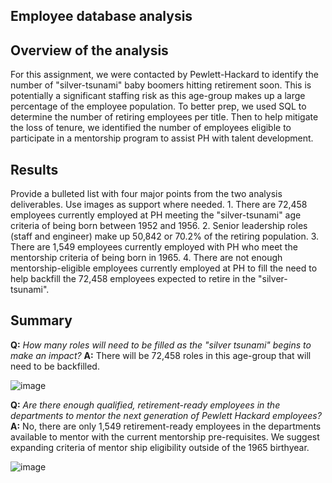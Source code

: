 ## Employee database analysis

## Overview of the analysis
For this assignment, we were contacted by Pewlett-Hackard to identify the number of  "silver-tsunami" baby boomers hitting retirement soon. This is potentially a significant staffing risk as this age-group makes up a large percentage of the employee population. To better prep, we used SQL to determine the number of retiring employees per title.
Then to help mitigate the loss of tenure, we identified the number of employees eligible to participate in a mentorship program to assist PH with talent development.
	

## Results
Provide a bulleted list with four major points from the two analysis deliverables. Use images as support where needed.
	1. There are 72,458 employees currently employed at PH meeting the "silver-tsunami" age criteria of being born between 1952 and 1956.
	2. Senior leadership roles (staff and engineer) make up 50,842 or 70.2% of the retiring population. 
	3. There are 1,549 employees currently employed with PH who meet the mentorship criteria of being born in 1965.
	4. There are not enough mentorship-eligible employees currently employed at PH to fill the need to help backfill the 72,458 employees expected to retire in the "silver-tsunami".
	
## Summary

**Q:** _How many roles will need to be filled as the "silver tsunami" begins to make an impact?_
**A:** There will be 72,458 roles in this age-group that will need to be backfilled.
	
![image](https://user-images.githubusercontent.com/107438816/183328624-b34c974c-a12d-408a-b4f5-ec26ffd1d888.png)

	
**Q:** _Are there enough qualified, retirement-ready employees in the departments to mentor the next generation of Pewlett Hackard employees?_
**A:** No, there are only 1,549 retirement-ready employees in the departments available to mentor with the current mentorship pre-requisites. We suggest expanding criteria of mentor ship eligibility outside of the 1965 birthyear.
	
![image](https://user-images.githubusercontent.com/107438816/183328752-5918198b-6edb-4095-beb1-c4432276973e.png)


